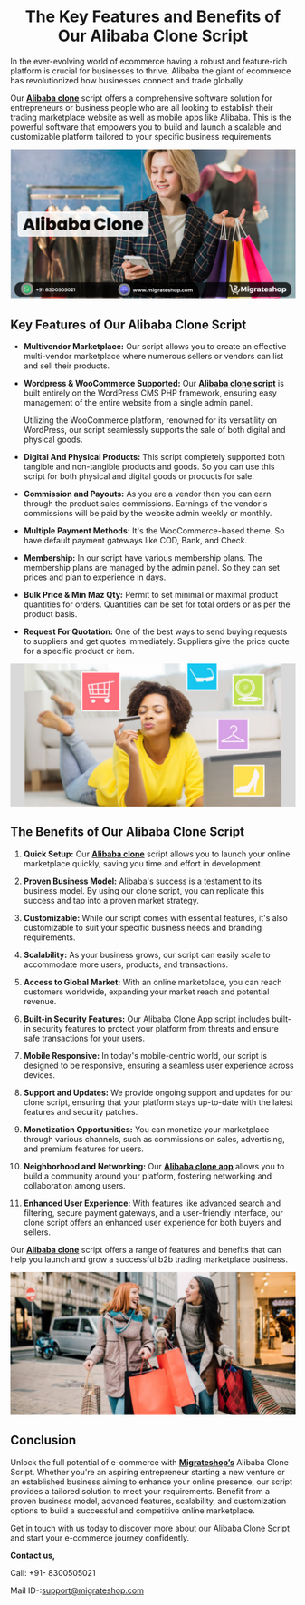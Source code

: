 <h1 align="center"> The Key Features and Benefits of Our Alibaba Clone Script</h1> 

In the ever-evolving world of ecommerce having a robust and feature-rich platform is crucial for businesses to thrive. Alibaba the giant of ecommerce has revolutionized how businesses connect and trade globally.


Our **[Alibaba clone](https://migrateshop.com/alibaba-clone/)** script offers a comprehensive software solution for entrepreneurs or business people who are all looking to establish their trading marketplace website as well as mobile apps like Alibaba. This is the powerful software that empowers you to build and launch a scalable and customizable platform tailored to your specific business requirements.

<div class="Box-sc-g0xbh4-0 iIZCet"><img alt=“alibaba.png" src="https://github.com/migrateshop/alibaba/blob/main/images/alibaba-clone-migrateshop.png" data-hpc="true" class="Box-sc-g0xbh4-0 kzRgrI"></div>


## Key Features of Our Alibaba Clone Script

* **Multivendor Marketplace:** Our script allows you to create an effective multi-vendor marketplace where numerous sellers or vendors can list and sell their products.

* **Wordpress & WooCommerce Supported:** Our **[Alibaba clone script](https://migrateshop.com/alibaba-clone/)** is built entirely on the WordPress CMS PHP framework, ensuring easy management of the entire website from a single admin panel.

  Utilizing the WooCommerce platform, renowned for its versatility on WordPress, our script seamlessly supports the sale of both digital and physical goods.

* **Digital And Physical Products:** This script completely supported both tangible and non-tangible products and goods. So you can use this script for both physical and digital goods or products for sale. 

* **Commission and Payouts:** As you are a vendor then you can earn through the product sales commissions. Earnings of the vendor's commissions will be paid by the website admin weekly or monthly.

* **Multiple Payment Methods:** It's the WooCommerce-based theme. So have default payment gateways like COD, Bank, and Check. 

* **Membership:** In our script have various membership plans. The membership plans are managed by the admin panel. So they can set prices and plan to experience in days.

* **Bulk Price & Min Maz Qty:** Permit to set minimal or maximal product quantities for orders. Quantities can be set for total orders or as per the product basis.

* **Request For Quotation:** One of the best ways to send buying requests to suppliers and get quotes immediately. Suppliers give the price quote for a specific product or item.

<div class="Box-sc-g0xbh4-0 iIZCet"><img alt=“alibaba.png" src="https://github.com/migrateshop/alibaba/blob/main/images/alibaba-clone-script.png" data-hpc="true" class="Box-sc-g0xbh4-0 kzRgrI"></div>

## The Benefits of Our Alibaba Clone Script

1. **Quick Setup:** Our **[Alibaba clone](https://migrateshop.com/alibaba-clone/)** script allows you to launch your online marketplace quickly, saving you time and effort in development.

1. **Proven Business Model:** Alibaba's success is a testament to its business model. By using our clone script, you can replicate this success and tap into a proven market strategy.

1. **Customizable:** While our script comes with essential features, it's also customizable to suit your specific business needs and branding requirements.

1. **Scalability:** As your business grows, our  script can easily scale to accommodate more users, products, and transactions.

1. **Access to Global Market:** With an online marketplace, you can reach customers worldwide, expanding your market reach and potential revenue.

1. **Built-in Security Features:** Our Alibaba Clone App script includes built-in security features to protect your platform from threats and ensure safe transactions for your users.

1. **Mobile Responsive:** In today's mobile-centric world, our script is designed to be responsive, ensuring a seamless user experience across devices.

1. **Support and Updates:** We provide ongoing support and updates for our clone script, ensuring that your platform stays up-to-date with the latest features and security patches.

1. **Monetization Opportunities:** You can monetize your marketplace through various channels, such as commissions on sales, advertising, and premium features for users.

1. **Neighborhood and Networking:** Our **[Alibaba clone app](https://migrateshop.com/alibaba-clone/)** allows you to build a community around your platform, fostering networking and collaboration among users.

1. **Enhanced User Experience:** With features like advanced search and filtering, secure payment gateways, and a user-friendly interface, our clone script offers an enhanced user experience for both buyers and sellers.

Our **[Alibaba clone](https://migrateshop.com/alibaba-clone/)** script offers a range of features and benefits that can help you launch and grow a successful b2b trading marketplace business.

<div class="Box-sc-g0xbh4-0 iIZCet"><img alt=“alibaba.png" src="https://github.com/migrateshop/alibaba/blob/main/images/alibaba-clone.png" data-hpc="true" class="Box-sc-g0xbh4-0 kzRgrI"></div>

## Conclusion

Unlock the full potential of e-commerce with **[Migrateshop’s](https://migrateshop.com/)** Alibaba Clone Script. Whether you're an aspiring entrepreneur starting a new venture or an established business aiming to enhance your online presence, our script provides a tailored solution to meet your requirements. Benefit from a proven business model, advanced features, scalability, and customization options to build a successful and competitive online marketplace.

Get in touch with us today to discover more about our Alibaba Clone Script and start your e-commerce journey confidently.

**Contact us,** 

Call: +91- 8300505021

Mail ID-:support@migrateshop.com
